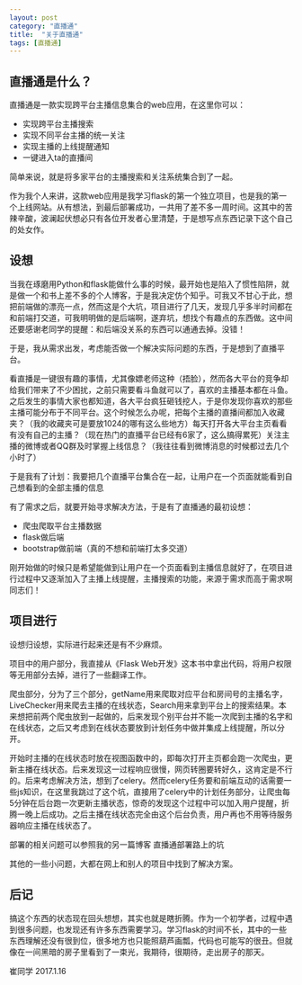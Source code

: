 ```yaml
---
layout: post
category: "直播通"
title:  "关于直播通"
tags: [直播通]
---
```



## 直播通是什么？
直播通是一款实现跨平台主播信息集合的web应用，在这里你可以：

- 实现跨平台主播搜索
- 实现不同平台主播的统一关注
- 实现主播的上线提醒通知
- 一键进入ta的直播间

简单来说，就是将多家平台的主播搜索和关注系统集合到了一起。

作为我个人来讲，这款web应用是我学习flask的第一个独立项目，也是我的第一个上线网站。从有想法，到最后部署成功，一共用了差不多一周时间。这其中的苦辣辛酸，波澜起伏想必只有各位开发者心里清楚，于是想写点东西记录下这个自己的处女作。

## 设想

当我在琢磨用Python和flask能做什么事的时候，最开始也是陷入了惯性陷阱，就是做一个和书上差不多的个人博客，于是我决定仿个知乎。可我又不甘心于此，想把前端做的漂亮一点，然而这是个大坑，项目进行了几天，发现几乎多半时间都在和前端打交道，可我明明做的是后端啊，遂弃坑，想找个有趣点的东西做。这中间还要感谢老同学的提醒：和后端没关系的东西可以通通去掉。没错！

于是，我从需求出发，考虑能否做一个解决实际问题的东西，于是想到了直播平台。

看直播是一键很有趣的事情，尤其像嫖老师这种（捂脸），然而各大平台的竞争却给我们带来了不少困扰，之前只需要看斗鱼就可以了，喜欢的主播基本都在斗鱼。之后发生的事情大家也都知道，各大平台疯狂砸钱挖人，于是你发现你喜欢的那些主播可能分布于不同平台。这个时候怎么办呢，把每个主播的直播间都加入收藏夹？（我的收藏夹可是要放1024的哪有这么些地方）每天打开各大平台主页看看有没有自己的主播？（现在热门的直播平台已经有6家了，这么搞得累死）关注主播的微博或者QQ群及时掌握上线信息？（我往往看到微博消息的时候都过去几个小时了）

于是我有了计划：我要把几个直播平台集合在一起，让用户在一个页面就能看到自己想看到的全部主播的信息

有了需求之后，就要开始寻求解决方法，于是有了直播通的最初设想：

- 爬虫爬取平台主播数据
- flask做后端
- bootstrap做前端（真的不想和前端打太多交道）

刚开始做的时候只是希望能做到让用户在一个页面看到主播信息就好了，在项目进行过程中又逐渐加入了主播上线提醒，主播搜索的功能，来源于需求而高于需求啊同志们！

## 项目进行

设想归设想，实际进行起来还是有不少麻烦。

项目中的用户部分，我直接从《Flask Web开发》这本书中拿出代码，将用户权限等无用部分去掉，进行了一些翻译工作。

爬虫部分，分为了三个部分，getName用来爬取对应平台和房间号的主播名字，LiveChecker用来爬去主播的在线状态，Search用来拿到平台上的搜索结果。本来想把前两个爬虫放到一起做的，后来发现个别平台并不能一次爬到主播的名字和在线状态，之后又考虑到在线状态要放到计划任务中做并集成上线提醒，所以分开。

开始时主播的在线状态时放在视图函数中的，即每次打开主页都会跑一次爬虫，更新主播在线状态。后来发现这一过程响应很慢，网页转圈要转好久，这肯定是不行的。后来考虑解决方法，想到了celery。然而celery任务要和前端互动的话需要一些js知识，在这里我跳过了这个坑，直接用了celery中的计划任务部分，让爬虫每5分钟在后台跑一次更新主播状态，惊奇的发现这个过程中可以加入用户提醒，折腾一晚上后成功。之后主播在线状态完全由这个后台负责，用户再也不用等待服务器响应主播在线状态了。

部署的相关问题可以参照我的另一篇博客 直播通部署路上的坑

其他的一些小问题，大都在网上和别人的项目中找到了解决方案。

## 后记

搞这个东西的状态现在回头想想，其实也就是瞎折腾。作为一个初学者，过程中遇到很多问题，也发现还有许多东西需要学习。学习flask的时间不长，其中的一些东西理解还没有很到位，很多地方也只能照葫芦画瓢，代码也可能写的很丑。但就像在一间黑暗的房子里看到了一束光，我期待，很期待，走出房子的那天。

崔同学
2017.1.16
